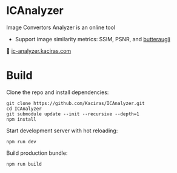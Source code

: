 # ICAnalyzer

Image Convertors Analyzer is an online tool 

- Support image similarity metrics: SSIM, PSNR, and [butteraugli](https://github.com/google/butteraugli) 

🔗 [ic-analyzer.kaciras.com](https://ic-analyzer.kaciras.com/) 

# Build

Clone the repo and install dependencies:

```shell script
git clone https://github.com/Kaciras/ICAnalyzer.git
cd ICAnalyzer
git submodule update --init --recursive --depth=1
npm install
```

Start development server with hot reloading:

```shell script
npm run dev
```

Build production bundle:

```shell script
npm run build
```
